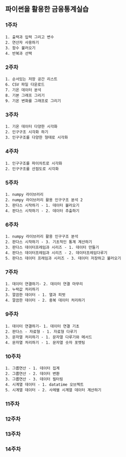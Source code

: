 ## 파이썬을 활용한 금융통계실습

### 1주차
    1. 출력과 입력 그리고 변수
    2. 연산자 사용하기
    3. 함수 불러오기
    4. 반복과 선택
### 2주차
    1. 순서있는 저장 공간 리스트
    6. CSV 파일 다운로드
    7. 기온 데이터 분석
    8. 기본 그래프 그리기
    9. 기온 변화를 그래프로 그리기

### 3주차
    1. 기온 데이터 다양한 시각화
    2. 인구구조 시각화 하기
    3. 인구구조를 다양한 형태로 시각화

### 4주차
    1. 인구구조를 파이차트로 시각화
    2. 인구구조를 산점도로 시각화

### 5주차
    1. numpy 라이브러리
    2. numpy 라이브러리 활용 인구구조 분석 2
    3. 판다스 시작하기 - 1. 데이터 불러오기
    4. 판다스 시작하기 - 2. 데이터 추출하기

### 6주차
    1. numpy 라이브러리 활용 인구구조 분석
    2. 판다스 시작하기 - 3. 기초적인 통계 계산하기
    3. 판다스 데이터프레임과 시리즈 - 1. 데이터 만들기
    4. 판다스 데이터프레임과 시리즈 - 2. 데이터프레임다루기
    5. 판다스 데이터 프레임과 시리즈 - 3. 데이터 저장하고 불러오기

### 7주차
    1. 데이터 연결하기- 2. 데이터 연결 마무리
    2. 누락값 처리하기
    3. 깔끔한 데이터 - 1. 열과 피벗
    4. 깔끔한 데이터 - 2. 중복 데이터 처리하기

### 9주차
    1. 데이터 연결하기- 1. 데이터 연결 기초
    2. 판다스 - 자료형 - 1. 자료형 다루기
    3. 문자열 처리하기 - 1. 문자열 다루기와 메서드
    4. 문자열 처리하기 - 1. 문자열 숫자 포멧팅
### 10주차
    1. 그룹연산 - 1. 데이터 집계
    2. 그룹연산 - 2. 데이터 변환
    3. 그룹연산 - 3. 데이터 필터링
    4. 시계열 데이터 - 1. datatime 오브젝트
    5. 시계열 데이터 - 2. 사례별 시계열 데이터 계산하기

### 11주차

### 12주차

### 13주차

### 14주차